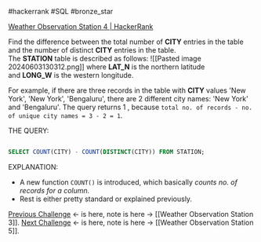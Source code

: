 #hackerrank #SQL #bronze_star 

[Weather Observation Station 4 | HackerRank](https://www.hackerrank.com/challenges/weather-observation-station-4/problem?isFullScreen=true)

Find the difference between the total number of **CITY** entries in the table and the number of distinct **CITY** entries in the table.  
The **STATION** table is described as follows:
![[Pasted image 20240603130312.png]]
where **LAT_N** is the northern latitude and **LONG_W** is the western longitude.

For example, if there are three records in the table with **CITY** values 'New York', 'New York', 'Bengaluru', there are 2 different city names: 'New York' and 'Bengaluru'. The query returns 1 , because
`total no. of records - no. of unique city names = 3 - 2 = 1`.

THE QUERY:
```SQL

SELECT COUNT(CITY) - COUNT(DISTINCT(CITY)) FROM STATION;
```
EXPLANATION:
- A new function `COUNT()` is introduced, which basically *counts no. of records for a column.*
- Rest is either pretty standard or explained previously.

[Previous Challenge](https://www.hackerrank.com/challenges/weather-observation-station-3?isFullScreen=true) <- is here, note is here -> [[Weather Observation Station 3]].
[Next Challenge](https://www.hackerrank.com/challenges/weather-observation-station-5?isFullScreen=true) <- is here, note is here -> [[Weather Observation Station 5]].
